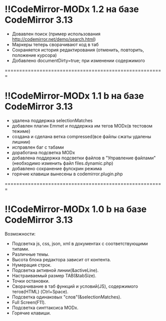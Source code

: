 !!CodeMirror-MODx 1.2 на базе CodeMirror 3.13
=======================================================
- Довавлен поиск (пример использования http://codemirror.net/demo/search.html)
- Маркеры теперь сворачивают код в таб
- Сохраняется история редактирования (отменить, повторить, положение курсора)
- Добавлено documentDirty=true; при изменении содержимого

=======================================================

!!CodeMirror-MODx 1.1 b на базе CodeMirror 3.13
=======================================================
- удалена поддержка selectionMatches
- добавлен плагин Emmet и поддержка им тегов MODx(в тестовом тежиме)
- создана и сделана ветка compressed(все файлы сжаты удалены лишнии)
- исправлен баг с табами
- доработана подсветка MODx
- добавлена поддержка подсветки файлов в "Управление файлами" (необходимо изменить файл files.dynamic.php)
- добавлено сохранение фулскрин режима
- горячие клавиши вынесены в codemirror.plugin.php

=======================================================

!!CodeMirror-MODx 1.0 b на базе CodeMirror 3.13
=======================================================
Возможности:
- Подсветка js, css, json, xml в документах с соответствующими типами.
- Различные темы.
- Высота блока редактора зависит от контента.
- Нумерация строк.
- Подсветка активной линии(&activeLine).
- Настраиваемый размер TAB(&tabSize).
- Точки остановки.
- Сворачивание в таб функций и условий(JS), содержимого тегов(HTML) (Ctrl+Space).
- Подсветка одинаковых "слов"(&selectionMatches).
- Full Screen(F11).
- Подсветка синттаксиса MODx.
- Горячие клавиши.
